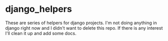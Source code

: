 django_helpers
==============

These are series of helpers for django projects. I'm not doing anything in django right now and I didn't want to delete this repo. If there is any interest I'll clean it up and add some docs.
